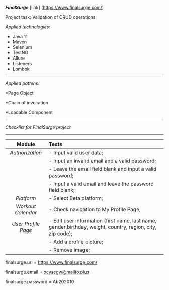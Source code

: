 ***FinalSurge***  [link] (https://www.finalsurge.com/)

Project task: Validation of CRUD operations


*Applied technologies*:

* Java 11
* Maven
* Selenium
* TestNG
* Allure
* Listeners
* Lombok
---

*Applied pattens*:

*Page Object

*Chain of invocation

*Loadable Component

---


*Checklist for *FinalSurge* project* 

---

|     **Module**      | **Tests**                                                                                                  |
|:-------------------:|:-----------------------------------------------------------------------------------------------------------|
|   *Authorization*   | - Input valid user data;                                                                                   
|                     | - Input an invalid email and a valid password;                                                             
|                     | - Leave the email field blank and input a valid password;                                                  
|                     | - Input a valid email and leave the password field blank;                                                  
|     *Platform*      | - Select Beta platform;                                                                                  
| *Workout Calendar*  |- Check navigation to My Profile Page;
|*User Profile Page*  | - Edit user information (first name, last name, gender,birthday, weight, country, region, city, zip code); 
|                     | - Add a profile picture;                                                                                    
|                     | - Remove image;                                                                                            



finalsurge.url = https://www.finalsurge.com/


finalsurge.email = ocysegw@mailto.plus


finalsurge.password = Ab202010








                  

                     














